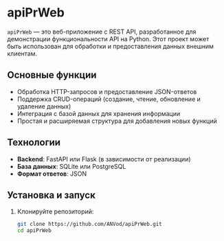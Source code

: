 # apiPrWeb

`apiPrWeb` — это веб-приложение с REST API, разработанное для демонстрации функциональности API на Python. Этот проект может быть использован для обработки и предоставления данных внешним клиентам.

## Основные функции

- Обработка HTTP-запросов и предоставление JSON-ответов
- Поддержка CRUD-операций (создание, чтение, обновление и удаление данных)
- Интеграция с базой данных для хранения информации
- Простая и расширяемая структура для добавления новых функций

## Технологии

- **Backend**: FastAPI или Flask (в зависимости от реализации)
- **База данных**: SQLite или PostgreSQL
- **Формат ответов**: JSON

## Установка и запуск

1. Клонируйте репозиторий:
   ```bash
   git clone https://github.com/ANVod/apiPrWeb.git
   cd apiPrWeb
